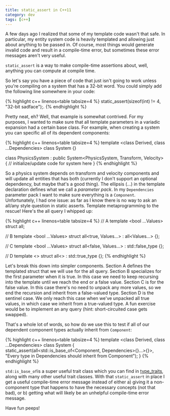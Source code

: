 ```yaml
---
title: static_assert in C++11
category: dev
tags: [c++]
---
```


A few days ago I realized that some of my template code wasn't that safe. In
particular, my entity system code is heavily templated and allowing just about
anything to be passed in. Of course, most things would generate invalid code
and result in a compile-time error, but sometimes these error messages aren't
very useful.

`static_assert` is a way to make compile-time assertions about, well, anything
you can compute at compile time.


So let's say you have a piece of code that just isn't going to work unless
you're compiling on a system that has a 32-bit word. You could simply add the
following line somewhere in your code:

{% highlight c++ linenos=table tabsize=4 %}
static_assert(sizeof(int) != 4, "32-bit sadface");.
{% endhighlight %}

Pretty neat, eh? Well, that example is somewhat contrived. For my purposes, I
wanted to make sure that all template parameters in a variadic expansion had
a certain base class. For example, when creating a system you can specific all
of its dependent components:

{% highlight c++ linenos=table tabsize=4 %}
template <class Derived, class ...Dependencies>
class System {}

class PhysicsSystem : public System<PhysicsSystem, Transform, Velocity> {
	// initialize/update code for system here
}
{% endhighlight %}

So a physics system depends on transform and velocity components and will
update all entities that has both (currently I don't support an optional
dependency, but maybe that's a good thing). The ellipsis (...) in the template
declaration defines what we call a _parameter pack_. In my `Dependencies`
parameter pack I want to make sure everything is a `Component`. Unfortunately,
I had one issue: as far as I know there is no way to ask an all/any style
question in static asserts. Template metaprogramming to the rescue! Here's the
all query I whipped up:

{% highlight c++ linenos=table tabsize=4 %}
// A
template <bool ...Values>
struct all;

// B
template <bool ...Values>
struct all<true, Values...> : all<Values...> {};

// C
template <bool ...Values>
struct all<false, Values...> : std::false_type {};

// D
template <>
struct all<> : std::true_type {};
{% endhighlight %}

Let's break this down into simpler components. Section A defines the templated
struct that we will use for the all query. Section B specializes for the first
parameter when it is true. In this case we need to keep recursing into the
template until we reach the end or a false value. Section C is for the false
value. In this case there's no need to unpack any more values, so we end the
recursion and inherit from a false-valued type. Section D is the sentinel case.
We only reach this case when we've unpacked all true values, in which case we
inherit from a true-valued type. A fun exercise would be to implement an any
query (hint: short-circuited case gets swapped).

That's a whole lot of words, so how do we use this to test if all of our
dependent component types actually inherit from `Component`:

{% highlight c++ linenos=table tabsize=4 %}
template <class Derived, class ...Dependencies>
class System {
	static_assert(all<std::is_base_of<Component, Dependencies>{}...>{}>,
				  "Every type in Dependencies should inherit from Component");
}
{% endhighlight %}

`std:is_base_of`is a super useful trait class which you can find in
[type_traits](//en.cppreference.com/w/cpp/header/type_traits), along with many
other useful trait classes. With that `static_assert` in place I get a useful
compile-time error message instead of either a) giving it a non-component type
that happens to have the necessary concepts (not that bad), or b) getting what
will likely be an unhelpful compile-time error message.

Have fun peeps!
